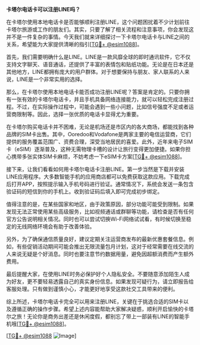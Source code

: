 **卡塔尔电话卡可以注册LINE吗？**

在卡塔尔使用本地电话卡是否能够顺利注册LINE，这个问题困扰着不少计划前往卡塔尔旅游或工作的朋友们。其实，只要了解了相关流程和注意事项，你会发现这并不是一件复杂的事情。今天我们就来详细探讨一下卡塔尔电话卡与LINE之间的关系，希望能为大家提供清晰的指引[[TG💪+ @esim1088](https://t.me/s/esim1088)]。

首先，我们需要明确什么是LINE。LINE是一款风靡全球的即时通讯软件，它不仅支持文字聊天、语音通话，还提供了丰富的表情包和贴纸功能。无论是在日本还是其他地方，LINE都拥有庞大的用户群体。对于想要保持与朋友、家人联系的人来说，LINE是一个非常实用的选择。

那么，在卡塔尔使用本地电话卡能否成功注册LINE呢？答案是肯定的。只要你拥有一张有效的卡塔尔电话卡，并且手机具备网络连接能力，就可以轻松完成注册过程。不过，在实际操作过程中，可能会遇到一些小问题，比如信号强度不足或者运营商限制等。因此，选择一张优质的电话卡显得尤为重要。

在卡塔尔购买电话卡并不困难，无论是机场还是市区内的各大商场，都能找到各种品牌的SIM卡出售。其中，Ooredoo和Vodafone是两家主要的电信运营商，它们提供的服务覆盖范围广、资费合理，深受当地居民的喜爱。此外，近年来电子SIM卡（eSIM）逐渐普及，这种无需物理卡槽的设计让旅行变得更加便捷。如果你担心携带多张实体SIM卡麻烦，不妨考虑一下eSIM卡方案[[TG💪+ @esim1088](https://t.me/s/esim1088)]。

接下来，让我们看看如何用卡塔尔电话卡注册LINE。第一步当然是下载并安装LINE应用程序。大多数智能手机的应用商店都可以免费获取这款应用。下载完成后打开APP，按照提示输入手机号码进行验证。通常情况下，系统会发送一条包含验证码的短信到你的手机上。收到验证码后填入即可完成初步绑定。

值得注意的是，在某些国家和地区，由于政策原因，部分功能可能受到限制。如果发现无法正常使用某些高级服务，比如视频通话或群聊等功能，请检查是否有任何官方公告说明相关情况。同时也可以尝试切换Wi-Fi网络试试看，有时候切换至稳定的无线网络环境会有助于改善体验。

另外，为了确保通信质量良好，建议定期关注运营商发布的最新优惠套餐信息。例如，有些促销活动期间可能会推出无限流量包月计划，这对于经常需要在线交流的人来说无疑是个好消息。同时也要注意节约数据用量，避免因超额消费而产生额外费用。

最后提醒大家，在使用LINE时务必保护好个人隐私安全。不要随意添加陌生人成为好友，更不要轻易透露自己的真实身份信息。如果发现可疑行为，请立即报告给客服处理。只有做到谨慎小心，才能更好地享受这款社交工具带来的便利。

综上所述，卡塔尔电话卡完全可以用来注册LINE，关键在于挑选合适的SIM卡以及遵循正确的操作步骤。希望上述内容能帮助大家解决疑惑，顺利开启愉快的卡塔尔之旅！无论你是商务出差还是休闲度假，都别忘了带上一部装有LINE的智能手机哦[[TG💪+ @esim1088](https://t.me/s/esim1088)]。

[[TG💪+ @esim1088](https://t.me/s/esim1088) ![Image](https://i.postimg.cc/4NQfJmqS/Snipaste-2025-05-13-00-14-12.png)]